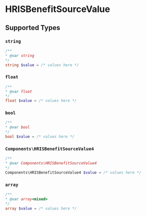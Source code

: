 # HRISBenefitSourceValue


## Supported Types

### `string`

```php
/**
* @var string
*/
string $value = /* values here */
```

### `float`

```php
/**
* @var float
*/
float $value = /* values here */
```

### `bool`

```php
/**
* @var bool
*/
bool $value = /* values here */
```

### `Components\HRISBenefitSourceValue4`

```php
/**
* @var Components\HRISBenefitSourceValue4
*/
Components\HRISBenefitSourceValue4 $value = /* values here */
```

### `array`

```php
/**
* @var array<mixed>
*/
array $value = /* values here */
```

